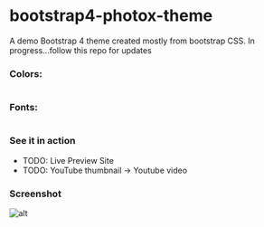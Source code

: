 # bootstrap4-photox-theme

A demo Bootstrap 4 theme created mostly from bootstrap CSS.
In progress...follow this repo for updates

### Colors:
```

```

### Fonts:
```

```

### See it in action

- TODO: Live Preview Site
- TODO: YouTube thumbnail -> Youtube video

### Screenshot

![alt](image/screenshot-bootstrap4-photox-theme.png)